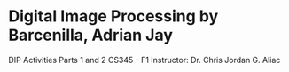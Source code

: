 # Digital Image Processing by Barcenilla, Adrian Jay
DIP Activities Parts 1 and 2
CS345 - F1
Instructor: Dr. Chris Jordan G. Aliac
